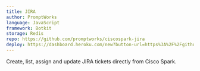 ```yaml
---
title: JIRA
author: PromptWorks
language: JavaScript
framework: Botkit
storage: Redis
repo: https://github.com/promptworks/ciscospark-jira
deploy: https://dashboard.heroku.com/new?button-url=https%3A%2F%2Fgithub.com%2Fpromptworks%2Fciscospark-jira&template=https%3A%2F%2Fgithub.com%2Fpromptworks%2Fciscospark-jira
---
```


Create, list, assign and update JIRA tickets directly from Cisco Spark.

